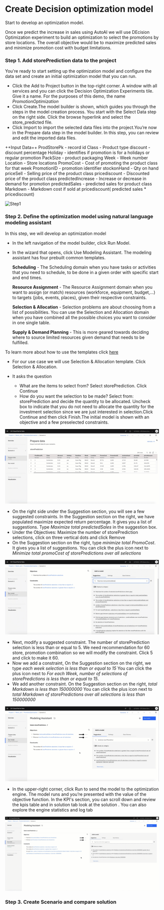 # Create Decision optimization model

 Start to develop an optimization model.

 Once we predict the increase in sales using AutoAI we will use DEcision Optimization experiment to build an optimization to select the promotions by store locations. The overall objective would be to maximize predicted sales and minimize promotion cost with budget limitations.

### Step 1. Add storePrediction data to the project

You're ready to start setting up the optimization model and configure the data set and create an initial optimization model that you can run.

- Click the Add to Project button in the top-right corner. A window with all services and you can click the Decision Optimization Experiments tile. Give it a name. For the purposes of this demo, the name *PromotionOptimization*
- Click Create.The model builder is shown, which guides you through the steps in the model creation process. You start with the Select Data step on the right side. Click the browse hyperlink and select the store_predicted file.
- Click Import to import the selected data files into the project.You’re now in the Prepare data step in the model builder. In this step, you can review and edit the imported data files.

++Input Data++
ProdStorePk	- record id
Class	- Product type
discount - discount percentage
Holiday	- identifies if promotion is for a holidays or regular promotion
PackSize - product packaging
Week - Week number
Location - Store locations
PromoCost - Cost of promoting the product class for that week
PromotionID - promotion identifier
stockonHand - Qty on hand
priceSell - Selling price of the product class
pricediscount - Discounted price of the product class
predictedIncrease - Increase or decrease in demand for promotion
predictedSales - predicted sales for product class
Markdown - Markdown cost if sold at pricediscount( predicted sales * pricediscount)

![Step1](../images/Tutorial2-Step1.gif)

### Step 2. Define the optimization model using natural language modeling assistant
In this step, we will develop an optimization model

- In the left navigation of the model builder, click Run Model.
- In the wizard that opens, click Use Modeling Assistant. The modeling assistant has four prebuilt common templates.

  **Scheduling** - The Scheduling domain when you have tasks or activities that you need to schedule, to be done in a given order with specific start and end times.

  **Resource Assignment** -  The Resource Assignment domain when you want to assign (or match) resources (workforce, equipment, budget,...) to targets (jobs, events, places), given their respective constraints.

  **Selection & Allocation** - Selection problems are about choosing from a list of possibilities. You can use the Selection and Allocation domain when you have combined all the possible choices you want to consider in one single table.

  **Supply & Demand Planning** - This is more geared towards deciding where to source limited resources given demand that needs to be fulfilled.

To learn more about how to use the templates click [here](https://www.ibm.com/support/producthub/icpdata/docs/content/SSQNUZ_current/do/DODS_Mdl_Assist/mdl_asst_domains.html)
- For our use case we will use Selection & Allocation template. Click Selection & Allocation.
- It asks the question

  * What are the items to select from? Select storePrediction. Click Continue
  * How do you want the selection to be made? Select from: storePrediction and decide the quantity to be allocated. Uncheck box to indicate that you do not need to allocate the quantity for the investment selection since we are just interested in selection.Click Continue and then click Finish.The initial model is shown with an objective and a few preselected constraints.

![Step2a](../images/Tutorial2-Step2a.gif)

- On the right side under the Suggestion section, you will see a few suggested constraints. In the Suggestion section on the right, we have populated maximize expected return percentage. It gives you a list of suggestions. Type *Maximize total predictedSales* in the suggestion box.
- Under the Objectives: Maximize the number of storePrediction selections, click on three vertical dots and click Remove
- On the Suggestion section on the right, type *minimize total PromoCost*. It gives you a list of suggestions. You can click the plus icon next to *Minimize total promoCost of storePredictions over all selections*

![Step2b](../images/Tutorial2-Step2b.gif)

- Next, modify a suggested constraint. The number of storePrediction selection is less than or equal to 5. We need recommendation for 60 store, promotion combination so we will modify the constraint. Click 5 and click to make it 60.
- Now we add a constraint, On the Suggestion section on the right, we type *each week selection is less than or equal to 15* You can click the plus icon next to *For each Week, number of selections of storePredictions is less than or equal to 15*.
- We add another constraint. On the Suggestion section on the right, *total Markdown is less than 150000000* You can click the plus icon next to *total Markdown of storePredictions over all selections is less than 150000000*


![Step2c](../images/Tutorial2-Step2c.gif)

- In the upper-right corner, click Run to send the model to the optimization engine. The model runs and you’re presented with the value of the objective function. In the KPI's section, you can scroll down and review the kpis table and in solution tab look at the solution . You can also explore the engine statistics and log tab

![Step2d](../images/Tutorial2-Step2d.gif)

### Step 3. Create Scenario and compare solution
